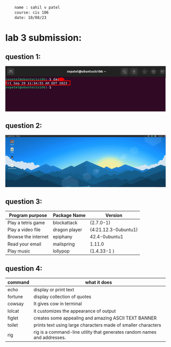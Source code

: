 ```
    name : sahil v patel
    course: cis 106
    date: 10/08/23
```
# lab 3 submission:

## question 1:
![q1.1](1.1.png)
## question 2:
![q2.0](2.1.png)
## question 3:
| Program purpose     | Package Name | Version              |
| ------------------- | ------------ | ---------------------|
| Play a tetris game  | blockattack  | (2.7.0-1)            |
| Play a video file   | dragon player| (4:21.12.3-0ubuntu1) |
| Browse the internet |  epiphany    | 42.4-0ubuntu1        |
| Read your email     |  mailspring  | 1.11.0               |
| Play music          |    lollypop  | (1.4.33-1 )          |

## question 4:
| command | what it does                                                                         |
| ------- | ------------------------------------------------------------------------------------ |
| echo    | display or print text                                                                |
| fortune | display collection of quotes                                                         |
| cowsay  | It gives cow in terminal                                                             |
| lolcat  |   it customizes the appearance of output                                             |
| figlet  |   creates some appealing and amazing ASCII TEXT BANNER                               |
| toilet  |   prints text using large characters made of smaller characters                      |
| rig     |   rig is a command-line utility that generates random names and addresses.           |

